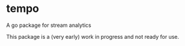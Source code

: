 # tempo
A go package for stream analytics

This package is a (very early) work in progress and not ready for use.

